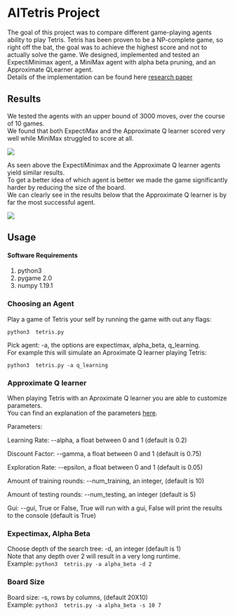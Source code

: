 # AITetris Project
The goal of this project was to compare different game-playing agents ability to play Tetris. 
Tetris has been proven to be a NP-complete game, so right off the bat, the goal was to achieve the highest score and not to actually solve the game. 
We designed, implemented and tested an ExpectiMinimax agent, a MiniMax agent with alpha beta pruning, and an Approximate QLearner agent.\
Details of the implementation can be found here [research paper](https://drive.google.com/file/d/198ObhE1Kks98cmFkzWSYzh3xTsgnFrlx/view?usp=sharing)
## Results
We tested the agents with an upper bound of 3000 moves, over the course of 10 games.\
We found that both ExpectiMax and the Approximate Q learner scored very well while MiniMax struggled to score at all.

![](docs/Results_regular_board.png)

As seen above the ExpectiMinimax and the Approximate Q learner agents yield similar results.\
To get a better idea of which agent is better we made the game significantly harder by reducing the size of the board.\
We can clearly see in the results below that the Approximate Q learner is by far the most successful agent.
  
![](docs/Results_small_board.png)
## Usage
#### Software Requirements
1. python3
2. pygame 2.0
3. numpy 1.19.1

### Choosing an Agent
Play a game of Tetris your self by running the game with out any flags:

```python3  tetris.py``` 

Pick agent: -a, the options are expectimax, alpha_beta, q_learning.\
For example this will simulate an Aproximate Q learner playing Tetris:

```python3  tetris.py -a q_learning``` 
### Approximate Q learner
When playing Tetris with an Aproximate Q learner you are able to customize parameters. \
You can find an explanation of the  parameters [here](https://drive.google.com/file/d/198ObhE1Kks98cmFkzWSYzh3xTsgnFrlx/view?usp=sharing).  

Parameters:

Learning Rate: --alpha, a float between 0 and 1 (default is 0.2)

Discount Factor: --gamma, a float between 0 and 1  (default is 0.75)

Exploration Rate: --epsilon, a float between 0 and 1  (default is 0.05) 

Amount of training rounds: --num_training, an integer,  (default is 10)

Amount of testing rounds: --num_testing, an integer (default is 5)

Gui: --gui, True or False, True will run with a gui, False will print the results to the console (default is True)

### Expectimax, Alpha Beta
Choose depth of the search tree: -d, an integer (default is 1)\
Note that any depth over 2 will result in a very long runtime.\
Example: ```python3  tetris.py -a alpha_beta -d 2``` 

### Board Size
Board size: -s, rows by columns, (default 20X10)\
Example:  ```python3  tetris.py -a alpha_beta -s 10 7``` 

